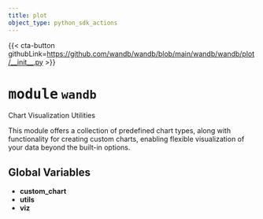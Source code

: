 ```yaml
---
title: plot
object_type: python_sdk_actions
---
```


{{< cta-button githubLink=https://github.com/wandb/wandb/blob/main/wandb/wandb/plot/__init__.py >}}




# <kbd>module</kbd> `wandb`
Chart Visualization Utilities 

This module offers a collection of predefined chart types, along with functionality for creating custom charts, enabling flexible visualization of your data beyond the built-in options. 

**Global Variables**
---------------
- **custom_chart**
- **utils**
- **viz**


